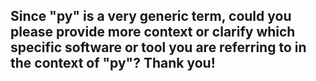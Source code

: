 Since "py" is a very generic term, could you please provide more context or clarify which specific software or tool you are referring to in the context of "py"? Thank you!
--------------------------------------
